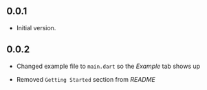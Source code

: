 ## 0.0.1

- Initial version.

## 0.0.2

- Changed example file to `main.dart` so the *Example* tab shows up

- Removed `Getting Started` section from *README*